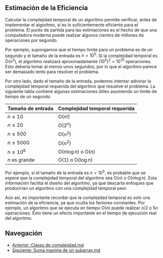## Estimación de la Eficiencia

Calcular la complejidad temporal de un algoritmo permite verificar, antes de implementar el algoritmo, si es lo suficientemente eficiente para el problema. El punto de partida para las estimaciones es el hecho de que una computadora moderna puede realizar algunos cientos de millones de operaciones por segundo.

Por ejemplo, supongamos que el tiempo límite para un problema es de un segundo y el tamaño de la entrada es $n = 10^5$. Si la complejidad temporal es O($n^2$), el algoritmo realizará aproximadamente $(10^5)^2 = 10^{10}$ operaciones. Esto debería tomar al menos unos segundos, por lo que el algoritmo parece ser demasiado lento para resolver el problema.

Por otro lado, dado el tamaño de la entrada, podemos intentar adivinar la complejidad temporal requerida del algoritmo que resuelve el problema. La siguiente tabla contiene algunas estimaciones útiles asumiendo un límite de tiempo de un segundo.

| Tamaño de entrada | Complejidad temporal requerida |
|-------------------|--------------------------------|
| $n \leq 10$       | O($n!$)                         |
| $n \leq 20$       | O($2^n$)                        |
| $n \leq 500$      | O($n^3$)                        |
| $n \leq 5000$     | O($n^2$)                        |
| $n \leq 10^6$     | O($n \log n$) o O($n$)          |
| $n$ es grande     | O(1) o O($\log n$)              |

Por ejemplo, si el tamaño de la entrada es $n = 10^5$, es probable que se espere que la complejidad temporal del algoritmo sea O($n$) o O($n \log n$). Esta información facilita el diseño del algoritmo, ya que descarta enfoques que producirían un algoritmo con una complejidad temporal peor.

Aún así, es importante recordar que la complejidad temporal es solo una estimación de la eficiencia, ya que oculta los factores constantes. Por ejemplo, un algoritmo que se ejecuta en tiempo O($n$) puede realizar $n/2$ o $5n$ operaciones. Esto tiene un efecto importante en el tiempo de ejecución real del algoritmo.

## Navegación
- [Anterior: Clases de complejidad.md](./Clases%20de%20complejidad.md)
- [Siguiente: Suma maxima de un subarray.md](./Suma%20maxima%20de%20un%20subarray.md)
